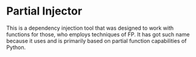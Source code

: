 # Partial Injector

This is a dependency injection tool that was designed to work with functions for those, who employs techniques of FP.
It has got such name because it uses and is primarily based on partial function capabilities of Python.